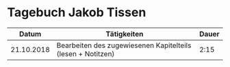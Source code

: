 # Tagebuch Jakob Tissen

Datum      | Tätigkeiten                                                 | Dauer
---------- | ----------------------------------------------------------- | -------------------
21.10.2018 | Bearbeiten des zugewiesenen Kapitelteils (lesen + Notitzen) | 2:15

<script src="https://rleikam.github.io/SW-PM-WS2018-Gruppe_1_4-2/Tageb%C3%BCcher/timeCalculation.js">
</script>
